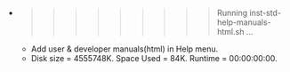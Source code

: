 * >>>>>>>>> Running inst-std-help-manuals-html.sh ...
  * Add user & developer manuals(html) in Help menu.
  * Disk size = 4555748K. Space Used = 84K. Runtime = 00:00:00:00.

